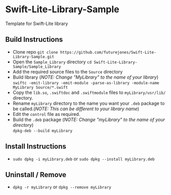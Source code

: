 # Swift-Lite-Library-Sample
Template for Swift-Lite library

## Build Instructions
* Clone repo `git clone https://github.com/futurejones/Swift-Lite-Library-Sample.git`
* Open the `Sample_Library` directory `cd Swift-Lite-Library-Sample/Sample_Library`
* Add the required source files to the `Source` directory
* Build library (*NOTE: Change "MyLibrary" to the name of your library*)  
`swiftc -emit-library -emit-module -parse-as-library -module-name MyLibrary Source/*.swift`
* Copy the `lib.so`, `.swiftdoc` and `.swiftmodule` files to `myLibrary/usr/lib/` directory.
* Rename `myLibrary` directory to the name you want your `.deb` package to be called.(*NOTE: This can be different to your library name*)
* Edit the `control` file as required.
* Build the `.deb` package (*NOTE: Change "myLibrary" to the name of your directory*)  
`dpkg-deb --build myLibrary`

## Install Instructions
* `sudo dpkg -i myLibrary.deb` or `sudo dpkg --install myLibrary.deb`

## Uninstall / Remove
* `dpkg -r myLibrary` or `dpkg --remove myLibrary`
